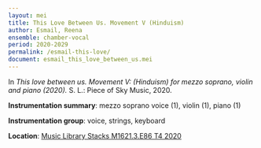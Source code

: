```yaml
---
layout: mei
title: This Love Between Us. Movement V (Hinduism)
author: Esmail, Reena
ensemble: chamber-vocal
period: 2020-2029
permalink: /esmail-this-love/
document: esmail_this_love_between_us.mei
---
```


In *This love between us. Movement V: (Hinduism) for mezzo soprano, violin and piano (2020).* S. L.: Piece of Sky Music, 2020.

**Instrumentation summary**: mezzo soprano voice (1), violin (1), piano (1)

**Instrumentation group**: voice, strings, keyboard

**Location**: <a href="https://tufts-primo.hosted.exlibrisgroup.com/permalink/f/bnf7qa/01TUN_ALMA21300863950003851" target="_blank">Music Library Stacks M1621.3.E86 T4 2020</a>
